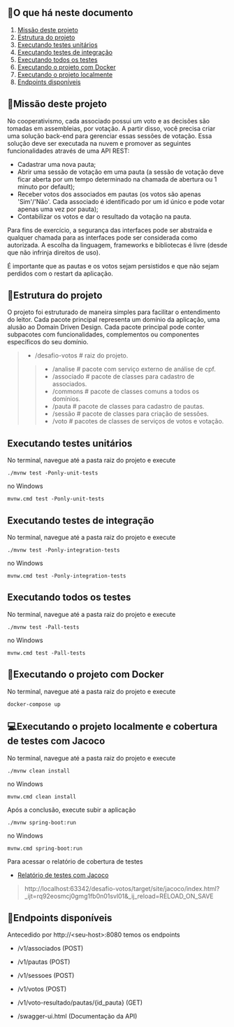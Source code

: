 ##

## :speech_balloon:O que há neste documento
1. [Missão deste projeto](./README.md#hammermissão-deste-projeto)
2. [Estrutura do projeto](./README.md#hammermissão-deste-projeto)
3. [Executando testes unitários](./README.md#executando-testes-unitários)
4. [Executando testes de integração](./README.md#executando-testes-de-integração)
5. [Executando todos os testes](./README.md#executando-todos-os-testes)
6. [Executando o projeto com Docker](./README.md#whaleexecutando-o-projeto-com-docker)
7. [Executando o projeto localmente](./README.md#computerexecutando-o-projeto-localmente)
8. [Endpoints disponíveis](./README.md#mag_rightendpoints-disponíveis)

## :hammer:Missão deste projeto

No cooperativismo, cada associado possui um voto e as decisões são tomadas em assembleias, por votação. A partir disso, você precisa criar uma solução back-end para gerenciar essas sessões de votação. Essa solução deve ser executada na nuvem e promover as seguintes funcionalidades através de uma API REST:
- Cadastrar uma nova pauta;
- Abrir uma sessão de votação em uma pauta (a sessão de votação deve ficar aberta por um tempo determinado na chamada de abertura ou 1 minuto por default);
- Receber votos dos associados em pautas (os votos são apenas 'Sim'/'Não'. Cada associado é identificado por um id único e pode votar apenas uma vez por pauta);
- Contabilizar os votos e dar o resultado da votação na pauta.

Para fins de exercício, a segurança das interfaces pode ser abstraída e qualquer chamada para as interfaces pode ser considerada como autorizada. A escolha da linguagem, frameworks e bibliotecas é livre (desde que não infrinja direitos de uso).

É importante que as pautas e os votos sejam persistidos e que não sejam perdidos com o restart da aplicação.

## :rocket:Estrutura do projeto

O projeto foi estruturado de maneira simples para facilitar o entendimento do leitor. Cada pacote principal representa um domínio da aplicação, uma alusão ao Domain Driven Design. Cada pacote principal pode conter subpacotes com funcionalidades, complementos ou componentes específicos do seu domínio.


>- /desafio-votos		# raiz do projeto.
>>-	/analise	        # pacote com serviço externo de análise de cpf.
>>-	/associado	# pacote de classes para cadastro de associados.
>>-	/commons	# pacote de classes comuns a todos os domínios.
>>-	/pauta		# pacote de classes para cadastro de pautas.
>>-	/sessão		# pacote de classes para criação de sessões.
>>-	/voto		# pacotes de classes de serviços de votos e votação.


## Executando testes unitários

No terminal, navegue até a pasta raiz do projeto e execute

```shell
./mvnw test -Ponly-unit-tests
```
no Windows

```shell
mvnw.cmd test -Ponly-unit-tests
```

## Executando testes de integração

No terminal, navegue até a pasta raiz do projeto e execute

```shell
./mvnw test -Ponly-integration-tests
```
no Windows

```shell
mvnw.cmd test -Ponly-integration-tests
```

## Executando todos os testes

No terminal, navegue até a pasta raiz do projeto e execute

```shell
./mvnw test -Pall-tests
```
no Windows

```shell
mvnw.cmd test -Pall-tests
```

## :whale:Executando o projeto com Docker

No terminal, navegue até a pasta raiz do projeto e execute

```shell
docker-compose up
```

## :computer:Executando o projeto localmente e cobertura de testes com Jacoco

No terminal, navegue até a pasta raiz do projeto e execute

```shell
./mvnw clean install 
```

no Windows

```shell
mvnw.cmd clean install 
```

Após a conclusão, execute subir a aplicação

```shell
./mvnw spring-boot:run
```

no Windows

```shell
mvnw.cmd spring-boot:run
```

Para acessar o relatório de cobertura de testes

- [Relatório de testes com Jacoco ](http://localhost:63342/desafio-votos/target/site/jacoco/index.html?_ijt=rq92eosmcj0gmg1fb0n01svl01&_ij_reload=RELOAD_ON_SAVE)
>  http://localhost:63342/desafio-votos/target/site/jacoco/index.html?_ijt=rq92eosmcj0gmg1fb0n01svl01&_ij_reload=RELOAD_ON_SAVE

## :mag_right:Endpoints disponíveis

Antecedido por http://\<seu-host\>:8080 temos os endpoints

- /v1/associados \(POST\)
- /v1/pautas \(POST\)
- /v1/sessoes \(POST\)
- /v1/votos \(POST\)
- /v1/voto-resultado/pautas/{id_pauta} \(GET\)

- /swagger-ui.html \(Documentação da API\)


